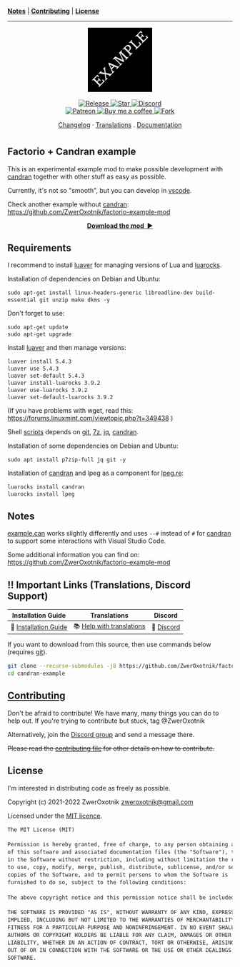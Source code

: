 **[Notes](#notes)** |
**[Contributing](#contributing)** |
**[License](#license)**

---

<p align="center">
  <img
    width="144"
    src="thumbnail.png"
    alt="Example mod"
  />
</p>

<p align="center">
  <a href="https://github.com/ZwerOxotnik/example-mod/tags">
    <img src="https://img.shields.io/github/tag/ZwerOxotnik/factorio-candran-example.svg?label=Release&color=FF5500" alt="Release">
  </a>
  <a href="https://github.com/ZwerOxotnik/example-mod/stargazers">
    <img src="https://img.shields.io/github/stars/ZwerOxotnik/factorio-candran-example.svg?label=Stars&color=F08125" alt="Star">
  </a>
  <a href="https://discord.gg/YyJVUCa">
    <img src="https://discordapp.com/api/guilds/480103519769067542/widget.png?style=shield" alt="Discord">
  <br/>
  <a href="https://www.patreon.com/ZwerOxotnik">
    <img src="https://ionicabizau.github.io/badges/patreon.svg" alt="Patreon">
  <a href="https://ko-fi.com/zweroxotnik">
    <img src="https://www.buymeacoffee.com/assets/img/guidelines/download-assets-sm-2.svg" height="20" alt="Buy me a coffee">
  <a href="http://github.com/ZwerOxotnik/example-mod/fork">
    <img src="https://img.shields.io/github/forks/ZwerOxotnik/factorio-candran-example.svg?label=Forks&color=7889DD" alt="Fork">
  </a>
</p>

<p align="center">
  <a href="changelog.txt">Changelog</a>
  ·
  <a href="https://crowdin.com/project/factorio-mods-localization">Translations</a>
  .
  <a href="https://zweroxotnik.github.io/factorio-candran-example/">Documentation</a>
</p>

<h1></h1>

<!-- Put your "fancy" image/video here -->
<!-- <img
  src=""
  align="right"
/> -->

Factorio + Candran example
--------------------------

This is an experimental example mod to make possible development with [candran] together with other stuff as easy as possible.

Currently, it's not so "smooth", but you can develop in [vscode].

Check another example without [candran]: https://github.com/ZwerOxotnik/factorio-example-mod

<p align="center">
  <a href="https://mods.factorio.com/mod/example-mod/downloads"><strong>Download the mod&nbsp;&nbsp;▶</strong></a>
</p>

Requirements
------------

I recommend to install [luaver] for managing versions of Lua and [luarocks].

Installation of dependencies on Debian and Ubuntu:

```shell
sudo apt-get install linux-headers-generic libreadline-dev build-essential git unzip make dkms -y
```

Don't forget to use:

```shell
sudo apt-get update
sudo apt-get upgrade
```

Install [luaver] and then manage versions:

```shell
luaver install 5.4.3
luaver use 5.4.3
luaver set-default 5.4.3
luaver install-luarocks 3.9.2
luaver use-luarocks 3.9.2
luaver set-default-luarocks 3.9.2
```
		
(If you have problems with wget, read this: https://forums.linuxmint.com/viewtopic.php?t=349438 )

Shell [scripts](./.scripts) depends on [git], [7z], [jq], [candran].

Installation of some dependencies on Debian and Ubuntu:

```shell
sudo apt install p7zip-full jq git -y
```

Installation of [candran] and lpeg as a component for [lpeg.re]:

```shell
luarocks install candran
luarocks install lpeg
```

Notes
-----

[example.can](./example.can) works slightly differently and uses `--#` instead of `#` for [candran] to support some interactions with Visual Studio Code.

Some additional information you can find on: https://github.com/ZwerOxotnik/factorio-example-mod

‼️ Important Links (Translations, Discord Support)
---------------------------------------------------------------

| Installation Guide | Translations | Discord |
| ------------------ | ------------ | ------- |
| 📖 [Installation Guide](https://wiki.factorio.com/index.php?title=Installing_Mods) | 📚 [Help with translations](https://crowdin.com/project/factorio-mods-localization) | 🦜 [Discord][discord] |

If you want to download from this source, then use commands below (requires [git][git]).

```bash
git clone --recurse-submodules -j8 https://github.com/ZwerOxotnik/factorio-candran-example candran-example
cd candran-example
```

[Contributing](/CONTRIBUTING.md)
--------------------------------

Don't be afraid to contribute! We have many, many things you can do to help out. If you're trying to contribute but stuck, tag @ZwerOxotnik

Alternatively, join the [Discord group][Discord] and send a message there.

~~Please read the [contributing file](/CONTRIBUTING.md) for other details on how to contribute.~~

License
-------

I'm interested in distributing code as freely as possible.

Copyright (c) 2021-2022 ZwerOxotnik <zweroxotnik@gmail.com>

Licensed under the [MIT licence](https://tldrlegal.com/license/mit-license).

```txt
The MIT License (MIT)

Permission is hereby granted, free of charge, to any person obtaining a copy
of this software and associated documentation files (the "Software"), to deal
in the Software without restriction, including without limitation the rights
to use, copy, modify, merge, publish, distribute, sublicense, and/or sell
copies of the Software, and to permit persons to whom the Software is
furnished to do so, subject to the following conditions:

The above copyright notice and this permission notice shall be included in all copies or substantial portions of the Software.

THE SOFTWARE IS PROVIDED "AS IS", WITHOUT WARRANTY OF ANY KIND, EXPRESS OR
IMPLIED, INCLUDING BUT NOT LIMITED TO THE WARRANTIES OF MERCHANTABILITY,
FITNESS FOR A PARTICULAR PURPOSE AND NONINFRINGEMENT. IN NO EVENT SHALL THE
AUTHORS OR COPYRIGHT HOLDERS BE LIABLE FOR ANY CLAIM, DAMAGES OR OTHER
LIABILITY, WHETHER IN AN ACTION OF CONTRACT, TORT OR OTHERWISE, ARISING FROM,
OUT OF OR IN CONNECTION WITH THE SOFTWARE OR THE USE OR OTHER DEALINGS IN THE
SOFTWARE.
```

[jq]: https://stedolan.github.io/jq/download/
[7z]: https://www.7-zip.org/download.html
[luaver]: https://github.com/DhavalKapil/luaver
[lpeg.re]: http://www.inf.puc-rio.br/~roberto/lpeg/re.html
[candran]: https://github.com/Reuh/candran
[luarocks]: https://luarocks.org/
[discord]: https://discord.gg/YyJVUCa
[vscode]: https://code.visualstudio.com/
[Atom]: https://atom.io/
[GitHub-page]: https://zweroxotnik.github.io/factorio-candran-example/
[git]: https://git-scm.com/downloads
[factorio-mod-luacheck]: https://github.com/Roang-zero1/factorio-mod-luacheck
[sphinx]: https://www.sphinx-doc.org/en/master/
[EmmyLua-Annotations]: https://github.com/sumneko/lua-language-server/wiki/EmmyLua-Annotations
[m2r2]: https://github.com/crossnox/m2r2
[sphinx-rtd-theme]: https://github.com/readthedocs/sphinx_rtd_theme
[sphinx-lua]: https://github.com/boolangery/sphinx-lua
